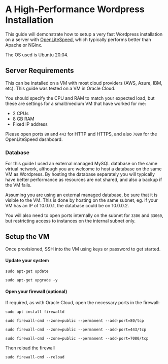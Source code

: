 # A High-Performance Wordpress Installation
This guide will demonstrate how to setup a very fast Wordpress installation on a server with [OpenLiteSpeed](https://openlitespeed.org/), which typically performs better than Apache or NGinx. 

The OS used is Ubuntu 20.04.

## Server Requirements
This can be installed on a VM with most cloud providers (AWS, Azure, IBM, etc). This guide was tested on a VM in Oracle Cloud.

You should specify the CPU and RAM to match your expected load, but these are settings for a small/medium VM that have worked for me:
- 2 CPUs
- 8 GB RAM
- Fixed IP address


Please open ports `80` and `443` for HTTP and HTTPS, and also `7080` for the OpenLiteSpeed dashboard.

### Database
For this guide I used an external managed MySQL database on the same virtual network, although you are welcome to host a database on the same VM as Wordpress. By hosting the database separately you will typically have better performance as resources are not shared, and also a backup if the VM fails.

Assuming you are using an external managed database, be sure that it is visible to the VM. This is done by hosting on the same subnet, eg. if your VM has an IP of 10.0.0.1, the database could be on 10.0.0.2. 

You will also need to open ports internally on the subnet for `3306` and `33060`, but restricting access to instances on the internal subnet only.

## Setup the VM
Once provisioned, SSH into the VM using keys or password to get started.

#### Update your system
```sudo apt-get update```

```sudo apt-get upgrade -y```

#### Open your firewall (optional)
If required, as with Oracle Cloud, open the necessary ports in the firewall:

```sudo apt install firewalld```

```sudo firewall-cmd --zone=public --permanent --add-port=80/tcp```

```sudo firewall-cmd --zone=public --permanent --add-port=443/tcp```

```sudo firewall-cmd --zone=public --permanent --add-port=7080/tcp```

Then reload the firewall

```sudo firewall-cmd --reload ```










